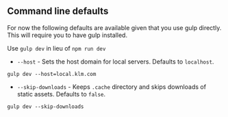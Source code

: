## Command line defaults

For now the following defaults are available given that you use gulp directly. This will require you to have gulp installed.

Use `gulp dev` in lieu of `npm run dev`

- `--host` - Sets the host domain for local servers. Defaults to `localhost`. 
```
gulp dev --host=local.klm.com
```

- `--skip-downloads` - Keeps `.cache` directory and skips downloads of static assets. Defaults to `false`.
```
gulp dev --skip-downloads
```
